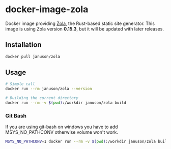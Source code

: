 # docker-image-zola

Docker image providing [Zola](https://www.getzola.org/), the Rust-based
static site generator. This image is using Zola version **0.15.3**, but it 
will be updated with later releases.

## Installation
```bash
docker pull januson/zola
```

## Usage
```bash
# Simple call
docker run --rm januson/zola --version

# Building the current directory
docker run --rm -v $(pwd):/workdir januson/zola build
```

### Git Bash
If you are using git-bash on windows you have to add MSYS_NO_PATHCONV otherwise volume won't work.
```bash
MSYS_NO_PATHCONV=1 docker run --rm -v $(pwd):/workdir januson/zola build
```
